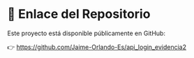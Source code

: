 # 🔗 Enlace del Repositorio

Este proyecto está disponible públicamente en GitHub:

👉 https://github.com/Jaime-Orlando-Es/api_login_evidencia2
